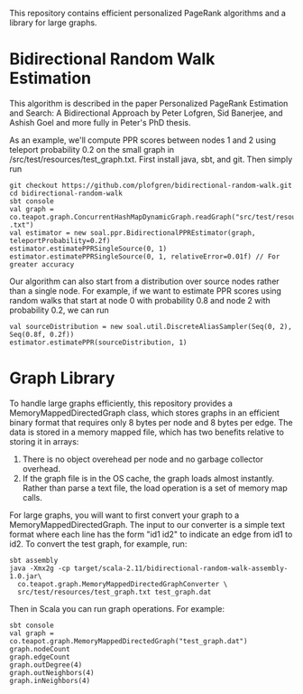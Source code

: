 This repository contains efficient personalized PageRank algorithms and a library for large 
graphs.

# Bidirectional Random Walk Estimation
This algorithm is described in the paper Personalized PageRank Estimation and Search: A 
Bidirectional Approach by Peter Lofgren, Sid Banerjee, and Ashish Goel and more fully in Peter's 
PhD thesis.

As an example, we'll compute PPR scores between nodes 1 and 2 using teleport probability 0.2 on the 
small graph in 
/src/test/resources/test_graph.txt.  First install java, sbt, and git.  Then simply run

```
git checkout https://github.com/plofgren/bidirectional-random-walk.git
cd bidirectional-random-walk
sbt console
val graph = co.teapot.graph.ConcurrentHashMapDynamicGraph.readGraph("src/test/resources/test_graph
.txt")
val estimator = new soal.ppr.BidirectionalPPREstimator(graph, teleportProbability=0.2f)
estimator.estimatePPRSingleSource(0, 1)
estimator.estimatePPRSingleSource(0, 1, relativeError=0.01f) // For greater accuracy
```

Our algorithm can also start from a distribution over source nodes rather than a single node. For
 example, if we want to estimate PPR scores using random walks that start at node 0 with 
 probability 0.8 and node 2 with probability 0.2, we can run
 
```
val sourceDistribution = new soal.util.DiscreteAliasSampler(Seq(0, 2), Seq(0.8f, 0.2f))
estimator.estimatePPR(sourceDistribution, 1)
```

# Graph Library
To handle large graphs efficiently, this repository provides a MemoryMappedDirectedGraph class,
which stores graphs in an efficient binary format that requires only 8 bytes per node and 8 bytes
 per edge.  The data is stored in a memory mapped file, which has two benefits relative to 
 storing it in arrays:
 1. There is no object overehead per node and no garbage collector overhead.
 2. If the graph file is in the OS cache, the graph loads almost instantly.  Rather than
 parse a text file, the load operation is a set of memory map calls.

For large graphs, you will want to first convert your graph to a MemoryMappedDirectedGraph.  The 
input to our converter is a simple text format where each line has the form "id1 id2" to 
indicate an edge from id1 to id2.  To convert the test graph, for example, run:
```
sbt assembly
java -Xmx2g -cp target/scala-2.11/bidirectional-random-walk-assembly-1.0.jar\
  co.teapot.graph.MemoryMappedDirectedGraphConverter \
  src/test/resources/test_graph.txt test_graph.dat
```
 
Then in Scala you can run graph operations.  For example:
```
sbt console
val graph = co.teapot.graph.MemoryMappedDirectedGraph("test_graph.dat")
graph.nodeCount
graph.edgeCount
graph.outDegree(4)
graph.outNeighbors(4)
graph.inNeighbors(4)
```
